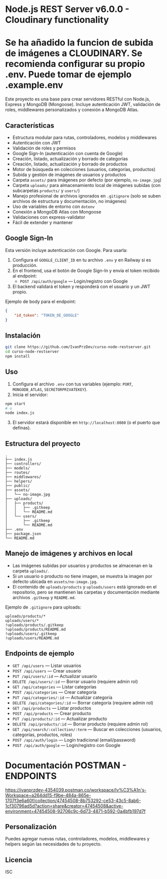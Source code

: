 


# Node.js REST Server v6.0.0 - Cloudinary functionality

# Se ha añadido la funcion de subida de imágenes a CLOUDINARY. Se recomienda configurar su propio .env. Puede tomar de ejemplo .example.env

Este proyecto es una base para crear servidores RESTful con Node.js, Express y MongoDB (Mongoose). Incluye autenticación JWT, validación de roles, middlewares personalizados y conexión a MongoDB Atlas.




## Características

- Estructura modular para rutas, controladores, modelos y middlewares
- Autenticación con JWT
- Validación de roles y permisos
- Google Sign-In (autenticación con cuenta de Google)
- Creación, listado, actualización y borrado de categorías
- Creación, listado, actualización y borrado de productos
- Motor de búsqueda en colecciones (usuarios, categorías, productos)
- Subida y gestión de imágenes de usuarios y productos
- Carpeta `assets/` para imágenes por defecto (por ejemplo, `no-image.jpg`)
- Carpeta `uploads/` para almacenamiento local de imágenes subidas (con subcarpetas `products/` y `users/`)
- Manejo profesional de archivos ignorados en `.gitignore` (solo se suben archivos de estructura y documentación, no imágenes)
- Uso de variables de entorno con `dotenv`
- Conexión a MongoDB Atlas con Mongoose
- Validaciones con express-validator
- Fácil de extender y mantener
## Google Sign-In

Esta versión incluye autenticación con Google. Para usarla:

1. Configura el `GOOGLE_CLIENT_ID` en tu archivo `.env` y en Railway si es producción.
2. En el frontend, usa el botón de Google Sign-In y envía el token recibido al endpoint:
	 - `POST /api/auth/google` — Login/registro con Google
3. El backend validará el token y responderá con el usuario y un JWT propio.

Ejemplo de body para el endpoint:
```json
{
	"id_token": "TOKEN_DE_GOOGLE"
}
```


## Instalación

```bash
git clone https://github.com/IvanPrzDev/curso-node-restserver.git
cd curso-node-restserver
npm install
```


## Uso

1. Configura el archivo `.env` con tus variables (ejemplo: `PORT`, `MONGODB_ATLAS`, `SECRETORPRIVATEKEY`).
2. Inicia el servidor:

```bash
npm start
# o
node index.js
```

3. El servidor estará disponible en `http://localhost:8080` (o el puerto que definas).


## Estructura del proyecto

```
.
├── index.js
├── controllers/
├── models/
├── routes/
├── middlewares/
├── helpers/
├── public/
├── assets/
│   └── no-image.jpg
├── uploads/
│   ├── products/
│   │   ├── .gitkeep
│   │   └── README.md
│   └── users/
│       ├── .gitkeep
│       └── README.md
├── .env
├── package.json
└── README.md
```
## Manejo de imágenes y archivos en local

- Las imágenes subidas por usuarios y productos se almacenan en la carpeta `uploads/`.
- Si un usuario o producto no tiene imagen, se muestra la imagen por defecto ubicada en `assets/no-image.jpg`.
- El contenido de `uploads/products` y `uploads/users` está ignorado en el repositorio, pero se mantienen las carpetas y documentación mediante archivos `.gitkeep` y `README.md`.

Ejemplo de `.gitignore` para uploads:
```gitignore
uploads/products/*
uploads/users/*
!uploads/products/.gitkeep
!uploads/products/README.md
!uploads/users/.gitkeep
!uploads/users/README.md
```




## Endpoints de ejemplo

- `GET /api/users` — Listar usuarios
- `POST /api/users` — Crear usuario
- `PUT /api/users/:id` — Actualizar usuario
- `DELETE /api/users/:id` — Borrar usuario (requiere admin rol)
- `GET /api/categories` — Listar categorías
- `POST /api/categories` — Crear categoría
- `PUT /api/categories/:id` — Actualizar categoría
- `DELETE /api/categories/:id` — Borrar categoría (requiere admin rol)
- `GET /api/products` — Listar productos
- `POST /api/products` — Crear producto
- `PUT /api/products/:id` — Actualizar producto
- `DELETE /api/products/:id` — Borrar producto (requiere admin rol)
- `GET /api/search/:collection/:term` — Buscar en colecciones (usuarios, categorías, productos, roles)
- `POST /api/auth/login` — Login tradicional (email/password)
- `POST /api/auth/google` — Login/registro con Google

# Documentación POSTMAN - ENDPOINTS

https://ivanprzdev-4354039.postman.co/workspace/Iv%C3%A1n's-Workspace~a264dd15-f9be-484a-865e-1707f3e6a60f/collection/47454508-8b753292-ce53-43c5-8ab6-1cf30796ad5d?action=share&creator=47454508&active-environment=47454508-92706c9c-6d73-4871-b592-0a4bfb197d7f


## Personalización

Puedes agregar nuevas rutas, controladores, modelos, middlewares y helpers según las necesidades de tu proyecto.


## Licencia

ISC
